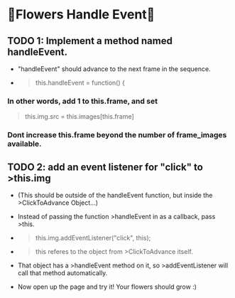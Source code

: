 # 🌻Flowers Handle Event💐


   ## TODO 1: Implement a method named handleEvent.
   
   * "handleEvent" should advance to the next frame in the sequence.
   
   * >this.handleEvent = function() {
   
   ###  In other words, add 1 to this.frame, and set
   
   > this.img.src = this.images[this.frame] 
   
   ### Dont increase this.frame beyond the number of frame_images available.
   

  
   ## TODO 2: add an event listener for "click" to >this.img
   
   * (This should be outside of the handleEvent function, but inside the >ClickToAdvance Object...)
   
   * Instead of passing the function >handleEvent in as a callback, pass >this.
   
   * >this.img.addEventListener("click", this);
   
   * >this referes to the object from >ClickToAdvance itself.
   
   * That object has a >handleEvent method on it, so >addEventListener will call that method automatically.
   
   * Now open up the page and try it!  Your flowers should grow :)
   
